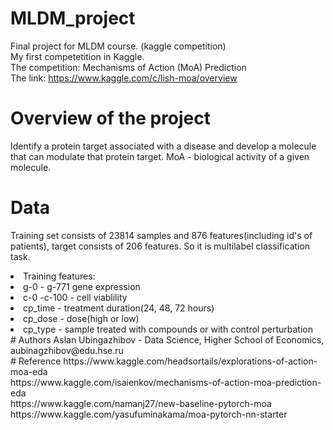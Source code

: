 # MLDM_project
Final project for MLDM course. (kaggle competition) <br/>
My first competetition in Kaggle.<br/> 
The competition: Mechanisms of Action (MoA) Prediction <br/>
The link: https://www.kaggle.com/c/lish-moa/overview
# Overview of the project
Identify a protein target associated with a disease and develop a molecule that can modulate that protein target. MoA - biological activity of a given molecule.  
# Data
Training set consists of 23814 samples and 876 features(including id's of patients), target consists of 206 features. So it is multilabel classification task. <br/>
<li>Training features:</li> 
<li> g-0 - g-771 gene expression</li>
<li>c-0 -c-100 - cell viablility </li>
<li>cp_time - treatment duration(24, 48, 72 hours) </li>
<li>cp_dose - dose(high or low)</li>
<li>cp_type - sample treated with compounds or with control perturbation</li>
# Authors
Aslan Ubingazhibov - Data Science, Higher School of Economics, aubinagzhibov@edu.hse.ru <br/>
# Reference
https://www.kaggle.com/headsortails/explorations-of-action-moa-eda <br/>
https://www.kaggle.com/isaienkov/mechanisms-of-action-moa-prediction-eda <br/>
https://www.kaggle.com/namanj27/new-baseline-pytorch-moa <br/>
https://www.kaggle.com/yasufuminakama/moa-pytorch-nn-starter <br/>
